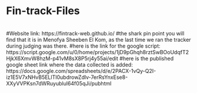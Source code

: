 # Fin-track-Files
<br>
#Website link: https://fintrack-web.github.io/
#the shark pin point you will find that it is in Menofya Sheeben El Kom, as the last time we ran the tracker during judging was there.
#here is the link for the google script: https://script.google.com/u/0/home/projects/1jD9pGhqh8rztSwBOoUdqfT2HjkX6XmvW8hzM-p41vM8sX8P5rj4y55ai/edit
#here is the published google sheet link where the data collected is added: https://docs.google.com/spreadsheets/d/e/2PACX-1vQy-Q2I-iz1E5V7xNHvB5ELlTI0ubdrowZdlv-7erRsYnxEse8-XXyVVPKsn7dWRuyublul64f05qJi/pubhtml
